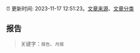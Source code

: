 :alarm_clock: 更新时间: 2023-11-17 12:51:23。[文章来源](/README.md)、[文章分类](/TAGS.md)

## 报告


> 关键字：`报告`、`月报`



